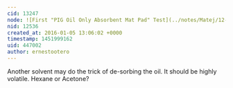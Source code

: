 ```yaml
---
cid: 13247
node: ![First "PIG Oil Only Absorbent Mat Pad" Test](../notes/Matej/12-21-2015/first-pig-oil-only-absorbent-mat-pad-test)
nid: 12536
created_at: 2016-01-05 13:06:02 +0000
timestamp: 1451999162
uid: 447002
author: ernestootero
---
```


Another solvent may do the trick of de-sorbing the oil. It should be highly volatile. Hexane or Acetone? 